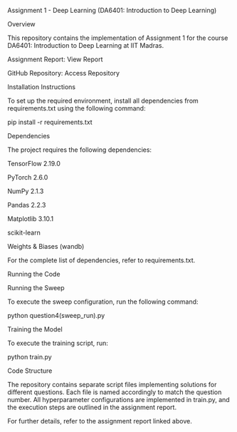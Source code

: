 Assignment 1 - Deep Learning (DA6401: Introduction to Deep Learning)

Overview

This repository contains the implementation of Assignment 1 for the course DA6401: Introduction to Deep Learning at IIT Madras.

Assignment Report: View Report

GitHub Repository: Access Repository

Installation Instructions

To set up the required environment, install all dependencies from requirements.txt using the following command:

pip install -r requirements.txt

Dependencies

The project requires the following dependencies:

TensorFlow 2.19.0

PyTorch 2.6.0

NumPy 2.1.3

Pandas 2.2.3

Matplotlib 3.10.1

scikit-learn

Weights & Biases (wandb)

For the complete list of dependencies, refer to requirements.txt.

Running the Code

Running the Sweep

To execute the sweep configuration, run the following command:

python question4(sweep_run).py

Training the Model

To execute the training script, run:

python train.py

Code Structure

The repository contains separate script files implementing solutions for different questions. Each file is named accordingly to match the question number. All hyperparameter configurations are implemented in train.py, and the execution steps are outlined in the assignment report.

For further details, refer to the assignment report linked above.

